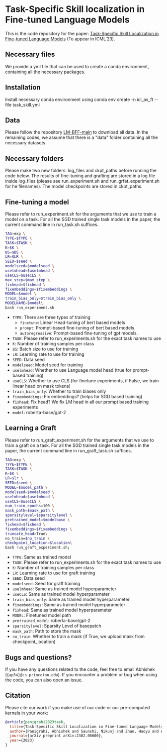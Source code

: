 # Task-Specific Skill localization in Fine-tuned Language Models

This is the code repository for the paper: [Task-Specific Skill Localization in Fine-tuned Language Models](https://arxiv.org/abs/2302.06600) (To appear in ICML'23).

## Necessary files
We provide a yml file that can be used to create a conda environment, containing all the necessary packages.

## Installation
Install necessary conda environment using 
conda env create -n icl_as_ft --file task_skill.yml

## Data
Please follow the repository [LM-BFF-main](https://github.com/princeton-nlp/LM-BFF#prepare-the-data) to download all data. In the remaining codes, we assume that there is a "data" folder containing all the necessary datasets.


## Necessary folders
Please make two new folders: log_files and ckpt_paths before running the code below. The results of fine-tuning and grafting are stored in a log file inside log_files (please see run_experiment.sh and run_grfat_experiment.sh for he filenames). The model checkpoints are stored in ckpt_paths.


## Fine-tuning a model
Please refer to run_experiment.sh for the arguments that we use to train a model on a task. For all the SGD trained single task models in the paper, the current command line in run_task.sh suffices.

```bash
TAG=exp \
TYPE=$TYPE \
TASK=$TASK \
K=$K \
BS=$BS \
LR=$LR \
SEED=$seed \
modelseed=$modelseed \
uselmhead=$uselmhead \
useCLS=$useCLS \
max_step=$max_step \
fixhead=$fixhead \
fixembeddings=$fixembeddings \
MODEL=$model \
train_bias_only=$train_bias_only \
MODELNAME=$model\
bash run_experiment.sh   
```


* `TYPE`: There are three types of training
  * `finetune`: Linear Head-tuning of bert based models
  * `prompt`: Prompt-based fine-tuning of bert based models.
  * `autoregressive`: Prompt-based fine-tuning of gpt models.
* `TASK`: Please refer to run_experiments.sh for the exact task names to use
* `K`: Number of training samples per class
* `BS`: Batch size to use for training
* `LR`: Learning rate to use for training 
* `SEED`: Data seed
* `modelseed`: Model seed for training
* `uselmhead`: Whether to use Language model head (true for prompt-based training)
* `useCLS`: Whether to use CLS (for finetune experiments, if False, we train linear head on mask tokens)
* `train_bias_only`: Whether to train biases only
* `fixembeddings`: Fix embeddings? (helps for SGD based training)
* `fixhead`: Fix head? We fix LM head in all our prompt based training experiments
* `model`: roberta-base/gpt-2



## Learning a Graft
Please refer to run_graft_experiment.sh for the arguments that we use to train a graft on a task. For all the SGD trained single task models in the paper, the current command line in run_graft_task.sh suffices.




```bash
TAG=exp \
TYPE=$TYPE \
TASK=$TASK \
K=$K \
LR=$lr \
SEED=$seed \
MODEL=$model_path \
modelseed=$modelseed \
uselmhead=$uselmhead \
useCLS=$useCLS \
num_train_epochs=100 \
mask_path=$mask_path \
sparsitylevel=$sparsitylevel \
pretrained_model=$modelbase \
fixhead=$fixhead \
fixembeddings=$fixembeddings \
truncate_head=True\
no_train=$no_train \
checkpoint_location=$location\
bash run_graft_experiment.sh;
```

* `TYPE`: Same as trained model 
* `TASK`: Please refer to run_experiments.sh for the exact task names to use
* `K`: Number of training samples per class
* `LR`: Learning rate to use for graft training 
* `SEED`: Data seed
* `modelseed`: Seed for graft training
* `uselmhead`: Same as trained model hyperparameter
* `useCLS`: Same as trained model hyperparameter
* `train_bias_only`: Same as trained model hyperparameter
* `fixembeddings`: Same as trained model hyperparameter
* `fixhead`: Same as trained model hyperparameter
* `MODEL`: Finetuned model path
* `pretrained_model`: roberta-base/gpt-2
* `sparsitylevel`: Sparsity Level of basepatch
* `mask_path`: Path to store the mask
* `no_train`: Whether to train a mask (if True, we upload mask from checkpoint_location)


## Bugs and questions?
If you have any questions related to the code, feel free to email Abhishek (`{ap34}@cs.princeton.edu`). If you encounter a problem or bug when using the code, you can also open an issue.


## Citation

Please cite our work if you make use of our code or our pre-computed kernels in your work:

```bibtex
@article{panigrahi2023task,
  title={Task-Specific Skill Localization in Fine-tuned Language Models},
  author={Panigrahi, Abhishek and Saunshi, Nikunj and Zhao, Haoyu and Arora, Sanjeev},
  journal={arXiv preprint arXiv:2302.06600},
  year={2023}
}
```
